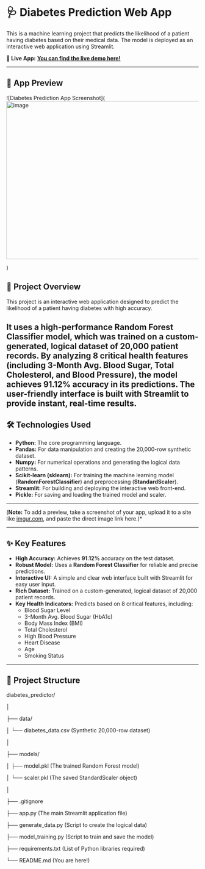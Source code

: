 # 🩺 Diabetes Prediction Web App

This is a machine learning project that predicts the likelihood of a patient having diabetes based on their medical data. The model is deployed as an interactive web application using Streamlit.

**🔗 Live App:** [**You can find the live demo here!**](https://diabetes-predictor-8gvkg4slz2wekxhxfknjvm.streamlit.app/)

---

## 📸 App Preview

![Diabetes Prediction App Screenshot](<img width="632" height="414" alt="image" src="https://github.com/user-attachments/assets/df58c6a6-7f99-4136-9b38-2ef174997890" />

)


## 🎯 Project Overview

This project is an interactive web application designed to predict the likelihood of a patient having diabetes with high accuracy.

It uses a high-performance Random Forest Classifier model, which was trained on a custom-generated, logical dataset of 20,000 patient records. By analyzing 8 critical health features (including 3-Month Avg. Blood Sugar, Total Cholesterol, and Blood Pressure), the model achieves 91.12% accuracy in its predictions. The user-friendly interface is built with Streamlit to provide instant, real-time results.
---

## 🛠️ Technologies Used

* **Python:** The core programming language.
* **Pandas:** For data manipulation and creating the 20,000-row synthetic dataset.
* **Numpy:** For numerical operations and generating the logical data patterns.
* **Scikit-learn (sklearn):** For training the machine learning model (**RandomForestClassifier**) and preprocessing (**StandardScaler**).
* **Streamlit:** For building and deploying the interactive web front-end.
* **Pickle:** For saving and loading the trained model and scaler.

---
(**Note:** To add a preview, take a screenshot of your app, upload it to a site like [imgur.com](https://imgur.com/), and paste the direct image link here.)*

---

## ✨ Key Features

* **High Accuracy:** Achieves **91.12%** accuracy on the test dataset.
* **Robust Model:** Uses a **Random Forest Classifier** for reliable and precise predictions.
* **Interactive UI:** A simple and clear web interface built with Streamlit for easy user input.
* **Rich Dataset:** Trained on a custom-generated, logical dataset of 20,000 patient records.
* **Key Health Indicators:** Predicts based on 8 critical features, including:
    * Blood Sugar Level
    * 3-Month Avg. Blood Sugar (HbA1c)
    * Body Mass Index (BMI)
    * Total Cholesterol
    * High Blood Pressure
    * Heart Disease
    * Age
    * Smoking Status

---

## 📁 Project Structure
diabetes_predictor/

│

├── data/

│   └── diabetes_data.csv   (Synthetic 20,000-row dataset)

│

├── models/

│   ├── model.pkl           (The trained Random Forest model)

│   └── scaler.pkl          (The saved StandardScaler object)

│

├── .gitignore

├── app.py                  (The main Streamlit application file)

├── generate_data.py        (Script to create the logical data)

├── model_training.py       (Script to train and save the model)

├── requirements.txt        (List of Python libraries required)

└── README.md               (You are here!)
